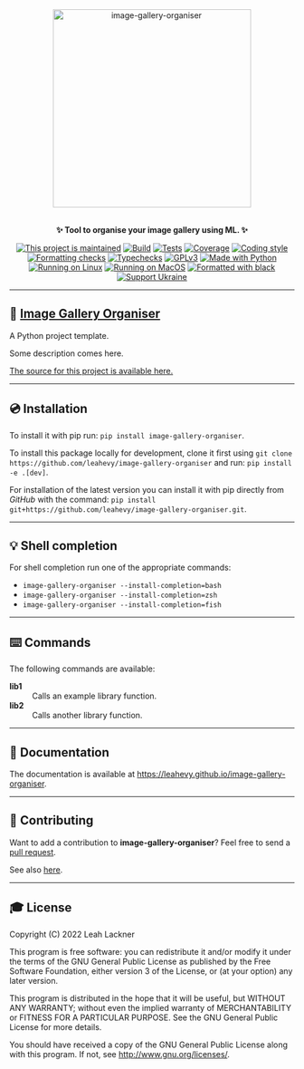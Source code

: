 <div align="center">
<a href="https://github.com/leahevy/image-gallery-organiser"><img src="https://raw.githubusercontent.com/leahevy/image-gallery-organiser/master/assets/image-gallery-organiser.png" width="350px" alt="image-gallery-organiser"/></a>
</div>
<br/>

<p align="center">
<b>✨ Tool to organise your image gallery using ML. ✨</b> 
</p>

<p align="center">
<a href="https://github.com/leahevy/image-gallery-organiser/graphs/commit-activity"><img src="https://img.shields.io/badge/Maintained%3F-yes-green.svg" alt="This project is maintained"/></a>
<a href="https://github.com/leahevy/image-gallery-organiser/actions/workflows/build.yml"><img src="https://github.com/leahevy/image-gallery-organiser/actions/workflows/build.yml/badge.svg" alt="Build"/></a>
<a href="https://github.com/leahevy/image-gallery-organiser/actions/workflows/tests.yml"><img src="https://github.com/leahevy/image-gallery-organiser/actions/workflows/tests.yml/badge.svg" alt="Tests"/></a>
<a href="https://github.com/leahevy/image-gallery-organiser/actions/workflows/coverage.yml"><img src="https://raw.githubusercontent.com/leahevy/image-gallery-organiser/coverage/coverage.svg" alt="Coverage"/></a>
<a href="https://github.com/leahevy/image-gallery-organiser/actions/workflows/style.yml"><img src="https://github.com/leahevy/image-gallery-organiser/actions/workflows/style.yml/badge.svg" alt="Coding style"/></a>
<a href="https://github.com/leahevy/image-gallery-organiser/actions/workflows/format.yml"><img src="https://github.com/leahevy/image-gallery-organiser/actions/workflows/format.yml/badge.svg" alt="Formatting checks"/></a>
<a href="https://github.com/leahevy/image-gallery-organiser/actions/workflows/typechecks.yml"><img src="https://github.com/leahevy/image-gallery-organiser/actions/workflows/typechecks.yml/badge.svg" alt="Typechecks"/></a>
<a href="https://www.gnu.org/licenses/gpl-3.0"><img src="https://img.shields.io/badge/License-GPLv3-blue.svg" alt="GPLv3"/></a>
<a href="https://www.python.org/"><img src="https://img.shields.io/badge/Made%20with-Python-1f425f.svg" alt="Made with Python"/></a>
<a href="https://www.linux.org/"><img src="https://img.shields.io/badge/OS-Linux-green" alt="Running on Linux"/></a>
<a href="https://www.apple.com/"><img src="https://img.shields.io/badge/OS-MacOS-green" alt="Running on MacOS"/></a>
<a href="https://github.com/psf/black"><img src="https://img.shields.io/badge/code%20style-black-000000.svg" alt="Formatted with black"/></a>
<a href="https://opensource.fb.com/support-ukraine"><img src="https://img.shields.io/badge/Support-Ukraine-FFD500?style=flat&labelColor=005BBB" alt="Support Ukraine"/></a>
</p>
  
---

## 💫 [Image Gallery Organiser](https://github.com/leahevy/image-gallery-organiser)

A Python project template.

Some description comes here.

[The source for this project is available here.](https://github.com/leahevy/image-gallery-organiser)

---

## 💿 Installation

To install it with pip run: `pip install image-gallery-organiser`.

To install this package locally for development, clone it first using `git clone https://github.com/leahevy/image-gallery-organiser` and run: `pip install -e .[dev]`.

For installation of the latest version you can install it with pip directly from *GitHub* with the command: `pip install git+https://github.com/leahevy/image-gallery-organiser.git`.

---

## 💡 Shell completion

For shell completion run one of the appropriate commands:

- `image-gallery-organiser --install-completion=bash`
- `image-gallery-organiser --install-completion=zsh`
- `image-gallery-organiser --install-completion=fish`

---

## ⌨️ Commands

The following commands are available:

<dl>
  <dt><strong>lib1</strong></dt>
  <dd>Calls an example library function.</dd>
  <dt><strong>lib2</strong></dt>
  <dd>Calls another library function.</dd>
</dl>

---

## 📖 Documentation

The documentation is available at <https://leahevy.github.io/image-gallery-organiser>.

---

## 👥 Contributing

Want to add a contribution to **image-gallery-organiser**? Feel free to send a [pull request](https://github.com/leahevy/image-gallery-organiser/compare).

See also [here](https://github.com/leahevy/image-gallery-organiser/blob/master/CONTRIBUTING.md).

---

## 🎓 License

Copyright (C) 2022 Leah Lackner

This program is free software: you can redistribute it and/or modify
it under the terms of the GNU General Public License as published by
the Free Software Foundation, either version 3 of the License, or
(at your option) any later version.

This program is distributed in the hope that it will be useful,
but WITHOUT ANY WARRANTY; without even the implied warranty of
MERCHANTABILITY or FITNESS FOR A PARTICULAR PURPOSE.  See the
GNU General Public License for more details.

You should have received a copy of the GNU General Public License
along with this program.  If not, see <http://www.gnu.org/licenses/>.
